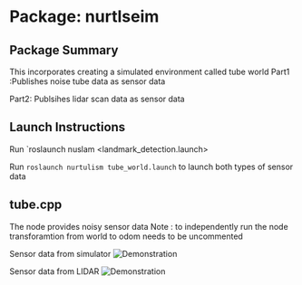 # Package: nurtlseim

## Package Summary
This incorporates creating a simulated environment called tube world
Part1 :Publishes noise tube data as sensor data

Part2: Publsihes lidar scan data as sensor data 

## Launch Instructions

Run `roslaunch nuslam <landmark_detection.launch> 

Run `roslaunch nurtulism tube_world.launch` to launch both types of sensor data 

## tube.cpp
The node provides noisy sensor data 
Note : to independently run the node transforamtion from world to odom needs to be uncommented 


Sensor data from simulator 
![Demonstration](https://github.com/ME495-Navigation/assignment-ashleetiw/blob/main/nurtlesim/sensordata.png?raw=true)


Sensor data from LIDAR
![Demonstration](https://github.com/ME495-Navigation/assignment-ashleetiw/blob/main/nurtlesim/laser2.png?raw=true)


